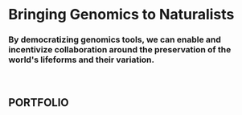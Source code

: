 <br>

# **Bringing Genomics to Naturalists**

### **By democratizing genomics tools, we can enable and incentivize collaboration around the preservation of the world's lifeforms and their variation.**
<br>

## **PORTFOLIO**